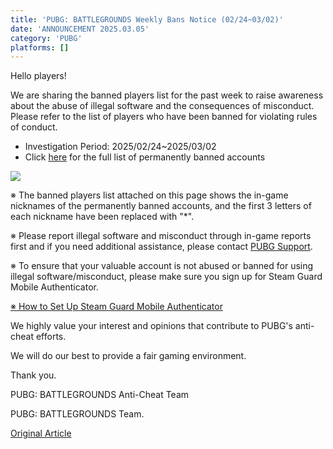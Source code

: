 ```yaml
---
title: 'PUBG: BATTLEGROUNDS Weekly Bans Notice (02/24~03/02)'
date: 'ANNOUNCEMENT 2025.03.05'
category: 'PUBG'
platforms: []
---
```


Hello players!

We are sharing the banned players list for the past week to raise awareness about the abuse of illegal software and the consequences of misconduct. Please refer to the list of players who have been banned for violating rules of conduct.

- Investigation Period: 2025/02/24~2025/03/02
- Click [here](<https://wstatic-prod-boc.krafton.com/common/content/news/20250304/0V5QDJGn/250305_WKBL(0224_0302).pdf>) for the full list of permanently banned accounts

![](https://wstatic-prod-boc.krafton.com/common/news/20250304/1XjqAH7s.jpg)

※ The banned players list attached on this page shows the in-game nicknames of the permanently banned accounts, and the first 3 letters of each nickname have been replaced with "\*".

※ Please report illegal software and misconduct through in-game reports first and if you need additional assistance, please contact [PUBG Support](https://support.pubg.com/hc/en-us).

※ To ensure that your valuable account is not abused or banned for using illegal software/misconduct, please make sure you sign up for Steam Guard Mobile Authenticator.

[※ How to Set Up Steam Guard Mobile Authenticator](https://support.pubg.com/hc/en-us/articles/115004196114-How-do-I-set-up-Steam-Guard-)

We highly value your interest and opinions that contribute to PUBG's anti-cheat efforts. 

We will do our best to provide a fair gaming environment.

Thank you.

PUBG: BATTLEGROUNDS Anti-Cheat Team

PUBG: BATTLEGROUNDS Team.

[Original Article](https://www.pubg.com/en/news/8274)
